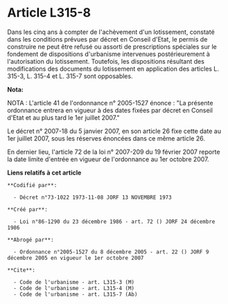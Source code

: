 # Article L315-8

Dans les cinq ans à compter de l'achèvement d'un lotissement, constaté dans les conditions prévues par décret en Conseil
d'Etat, le permis de construire ne peut être refusé ou assorti de prescriptions spéciales sur le fondement de dispositions
d'urbanisme intervenues postérieurement à l'autorisation du lotissement. Toutefois, les dispositions résultant des
modifications des documents du lotissement en application des articles L. 315-3, L. 315-4 et L. 315-7 sont opposables.

**Nota:**

NOTA : L'article 41 de l'ordonnance n° 2005-1527 énonce : "La présente ordonnance entrera en vigueur à des dates fixées par
décret en Conseil d'Etat et au plus tard le 1er juillet 2007."

Le décret n° 2007-18 du 5 janvier 2007, en son article 26 fixe cette date au 1er juillet 2007, sous les réserves énoncées
dans ce même article 26.

En dernier lieu, l'article 72 de la loi n° 2007-209 du 19 février 2007 reporte la date limite d'entrée en vigueur de
l'ordonnance au 1er octobre 2007.

**Liens relatifs à cet article**

	**Codifié par**:

	  - Décret n°73-1022 1973-11-08 JORF 13 NOVEMBRE 1973

	**Créé par**:

	  - Loi n°86-1290 du 23 décembre 1986 - art. 72 () JORF 24 décembre 1986

	**Abrogé par**:

	  - Ordonnance n°2005-1527 du 8 décembre 2005 - art. 22 () JORF 9 décembre 2005 en vigueur le 1er octobre 2007

	**Cite**:

	  - Code de l'urbanisme - art. L315-3 (M)
	  - Code de l'urbanisme - art. L315-4 (M)
	  - Code de l'urbanisme - art. L315-7 (Ab)
